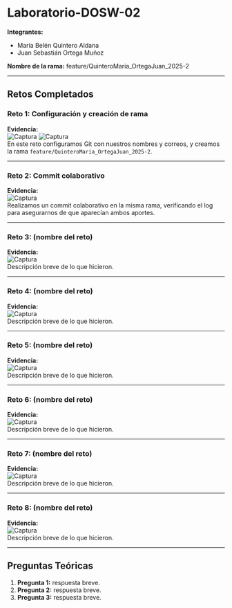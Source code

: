 # Laboratorio-DOSW-02

**Integrantes:**
- María Belén Quintero Aldana  
- Juan Sebastián Ortega Muñoz  

**Nombre de la rama:** feature/QuinteroMaria_OrtegaJuan_2025-2  

---

## Retos Completados

### Reto 1: Configuración y creación de rama
**Evidencia:**  
![Captura](imagenes/reto1.png)
![Captura](imagenes/reto1salida.png)  
En este reto configuramos Git con nuestros nombres y correos, y creamos la rama `feature/QuinteroMaria_OrtegaJuan_2025-2`.  

---

### Reto 2: Commit colaborativo
**Evidencia:**  
![Captura](imagenes/reto2_log.png)  
Realizamos un commit colaborativo en la misma rama, verificando el log para asegurarnos de que aparecían ambos aportes.  

---

### Reto 3: (nombre del reto)
**Evidencia:**  
![Captura](imagenes/reto3.png)  
Descripción breve de lo que hicieron.  

---

### Reto 4: (nombre del reto)
**Evidencia:**  
![Captura](imagenes/reto4.png)  
Descripción breve de lo que hicieron.  

---

### Reto 5: (nombre del reto)
**Evidencia:**  
![Captura](imagenes/reto5.png)  
Descripción breve de lo que hicieron.  

---

### Reto 6: (nombre del reto)
**Evidencia:**  
![Captura](imagenes/reto6.png)  
Descripción breve de lo que hicieron.  

---

### Reto 7: (nombre del reto)
**Evidencia:**  
![Captura](imagenes/reto7.png)  
Descripción breve de lo que hicieron.  

---

### Reto 8: (nombre del reto)
**Evidencia:**  
![Captura](imagenes/reto8.png)  
Descripción breve de lo que hicieron.  

---

## Preguntas Teóricas

1. **Pregunta 1:** respuesta breve.  
2. **Pregunta 2:** respuesta breve.  
3. **Pregunta 3:** respuesta breve.  
